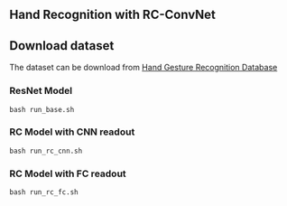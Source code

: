 ## Hand Recognition with RC-ConvNet

## Download dataset
The dataset can be download from [Hand Gesture Recognition Database](https://www.kaggle.com/datasets/gti-upm/leapgestrecog)

### ResNet Model
```
bash run_base.sh
```

### RC Model with CNN readout
```
bash run_rc_cnn.sh
```


### RC Model with FC readout
```
bash run_rc_fc.sh
```


